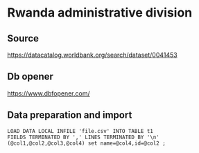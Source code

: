 # Rwanda administrative division
## Source 
https://datacatalog.worldbank.org/search/dataset/0041453

## Db opener
https://www.dbfopener.com/

## Data preparation and import 

```
LOAD DATA LOCAL INFILE 'file.csv' INTO TABLE t1 
FIELDS TERMINATED BY ',' LINES TERMINATED BY '\n'  
(@col1,@col2,@col3,@col4) set name=@col4,id=@col2 ;
```